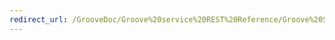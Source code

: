 ```yaml
---
redirect_url: /GrooveDoc/Groove%20service%20REST%20Reference/Groove%20Service%20REST%20Reference.md
---
```

